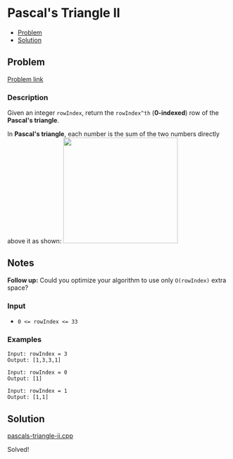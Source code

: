 # Pascal's Triangle II
- [Problem](#problem)
- [Solution](#solution)

## Problem
[Problem link](https://leetcode.com/problems/pascals-triangle-ii)

### Description
Given an integer `rowIndex`, return the `rowIndex^th` (**0-indexed**) row of the **Pascal's triangle**.

In **Pascal's triangle**, each number is the sum of the two numbers directly above it as shown:
<img alt="" src="https://upload.wikimedia.org/wikipedia/commons/0/0d/PascalTriangleAnimated2.gif" style="height:240px; width:260px" />
## Notes
**Follow up:** Could you optimize your algorithm to use only `O(rowIndex)` extra space?

### Input


- `0 <= rowIndex <= 33`




### Examples
```
Input: rowIndex = 3
Output: [1,3,3,1]
```
```
Input: rowIndex = 0
Output: [1]
```
```
Input: rowIndex = 1
Output: [1,1]
```


## Solution

[pascals-triangle-ii.cpp](./pascals-triangle-ii.cpp)

Solved!